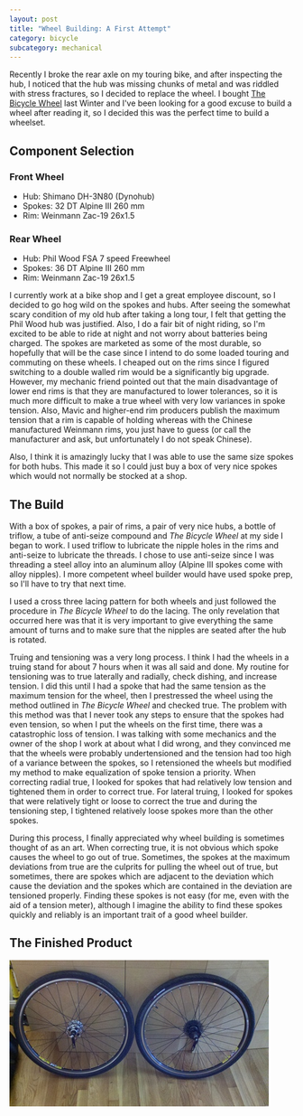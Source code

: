 ```yaml
---
layout: post
title: "Wheel Building: A First Attempt"
category: bicycle
subcategory: mechanical
---
```


Recently I broke the rear axle on my touring bike, and after inspecting the
hub, I noticed that the hub was missing chunks of metal and was riddled with
stress fractures, so I decided to replace the wheel. I bought [The Bicycle
Wheel](http://www.amazon.com/Bicycle-Wheel-3rd-Jobst-Brandt/dp/0960723668) last
Winter and I've been looking for a good excuse to build a wheel after reading
it, so I decided this was the perfect time to build a wheelset.

## Component Selection


### Front Wheel
- Hub: Shimano DH-3N80 (Dynohub)
- Spokes: 32 DT Alpine III 260 mm
- Rim: Weinmann Zac-19 26x1.5

### Rear Wheel
- Hub: Phil Wood FSA 7 speed Freewheel
- Spokes: 36 DT Alpine III 260 mm
- Rim: Weinmann Zac-19 26x1.5

I currently work at a bike shop and I get a great employee discount, so I
decided to go hog wild on the spokes and hubs. After seeing the somewhat scary
condition of my old hub after taking a long tour, I felt that getting the Phil
Wood hub was justified. Also, I do a fair bit of night riding, so I'm excited
to be able to ride at night and not worry about batteries being charged. The
spokes are marketed as some of the most durable, so hopefully that will be the
case since I intend to do some loaded touring and commuting on these wheels. I
cheaped out on the rims since I figured switching to a double walled rim would
be a significantly big upgrade. However, my mechanic friend pointed out
that the main disadvantage of lower end rims is that they are manufactured to
lower tolerances, so it is much more difficult to make a true wheel with very
low variances in spoke tension. Also, Mavic and higher-end rim producers
publish the maximum tension that a rim is capable of holding whereas with the
Chinese manufactured Weinmann rims, you just have to guess (or call the
manufacturer and ask, but unfortunately I do not speak Chinese).

Also, I think it is amazingly lucky that I was able to use the same size spokes
for both hubs. This made it so I could just buy a box of very nice spokes which
would not normally be stocked at a shop.

## The Build

With a box of spokes, a pair of rims, a pair of very nice hubs, a bottle of
triflow, a tube of anti-seize compound and *The Bicycle Wheel* at my side I
began to work. I used triflow to lubricate the nipple holes in the rims and
anti-seize to lubricate the threads. I chose to use anti-seize since I was
threading a steel alloy into an aluminum alloy (Alpine III spokes come with
alloy nipples). I more competent wheel builder would have used spoke prep, so
I'll have to try that next time.

I used a cross three lacing pattern for both wheels and just followed the
procedure in *The Bicycle Wheel* to do the lacing. The only revelation that
occurred here was that it is very important to give everything the same amount
of turns and to make sure that the nipples are seated after the hub is
rotated.

Truing and tensioning was a very long process. I think I had the wheels in a
truing stand for about 7 hours when it was all said and done. My routine for
tensioning was to true laterally and radially, check dishing, and increase
tension. I did this until I had a spoke that had the same tension as the
maximum tension for the wheel, then I prestressed the wheel using the method
outlined in *The Bicycle Wheel* and checked true. The problem with this method 
was that I never took any steps to ensure that the spokes had even tension, so
when I put the wheels on the first time, there was a catastrophic loss of
tension. I was talking with some mechanics and the owner of the shop I work at
about what I did wrong, and they convinced me that the wheels were probably
undertensioned and the tension had too high of a variance between the spokes,
so I retensioned the wheels but modified my method to make equalization of
spoke tension a priority. When correcting radial true, I looked for spokes that
had relatively low tension and tightened them in order to correct true. For
lateral truing, I looked for spokes that were relatively tight or loose to
correct the true and during the tensioning step, I tightened relatively loose
spokes more than the other spokes.

During this process, I finally appreciated why wheel building is sometimes
thought of as an art. When correcting true, it is not obvious which spoke
causes the wheel to go out of true. Sometimes, the spokes at the maximum
deviations from true are the culprits for pulling the wheel out of true, but
sometimes, there are spokes which are adjacent to the deviation which cause the
deviation and the spokes which are contained in the deviation are tensioned
properly. Finding these spokes is not easy (for me, even with the aid of a
tension meter), although I imagine the ability to find these spokes quickly and
reliably is an important trait of a good wheel builder.

## The Finished Product

![My first wheelset](/images/2011/10/02/wheels.jpg)
